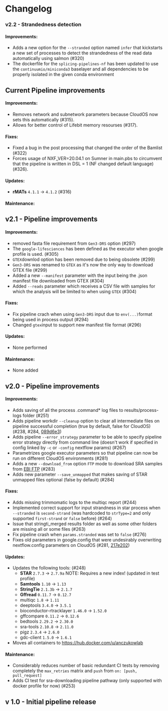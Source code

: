 # Changelog

### v2.2 - Strandedness detection

#### Improvements:
- Adds a new option for the `--stranded` option named `infer` that kickstarts a new set of processes to detect the strandedness of the read data automatically using salmon (#320)
- The dockerfile for the `splicing-pipelines-nf` has been updated to use the `continuumio/miniconda3` baselayer and all dependencies to be properly isolated in the given conda environment

## Current Pipeline improvements
#### Improvements:
 - Removes network and subnetwork parameters because CloudOS now sets this automatically (#315).
 - Allows for better control of Lifebit memory resourses (#317).

#### Fixes:
- Fixed a bug in the post processing that changed the order of the Bamlist (#322)
- Forces usage of NXF_VER=20.04.1 on Sumner in main.pbs to circumvent that the pipeline is written in DSL = 1 (NF changed default language) (#326).

#### Updates:
 - **rMATs** `4.1.1` -> `4.1.2` (#316)

#### Maintenance:

## v2.1 - Pipeline improvements

#### Improvements:
- removed fasta file requirement from `Gen3-DRS` option (#297)
- The `google-lifesciences` has been defined as the executor when google profile is used. (#305)
- `GTEX`downlod option has been removed due to being obsolete (#299)
- `Gen3-DRS` was renamed to `GTEX` as it's now the only way to download GTEX file (#299)
- Added a new `--manifest` parameter with the input being the .json manifest file downloaded from GTEX (#304)
- Added `--reads` parameter which receives a CSV file with samples for which the analysis will be limited to when using `GTEX` (#304)


#### Fixes:
- Fix pipeline crach when using `Gen3-DRS` input due to `env(...)`format being used in process output (#294)
- Changed `gtex`input to support new manifest file format (#296)

#### Updates:
- None performed

#### Maintenance:
- None added


## v2.0 - Pipeline improvements
#### Improvements:
 - Adds saving of all the process .command* log files to results/process-logs folder (#251)
 - Adds pipeline workdir `--cleanup` option to clear all intermediate files on pipeline successful completion (true by default, false for CloudOS) (#238, #284, [089d6e3](https://github.com/TheJacksonLaboratory/splicing-pipelines-nf/pull/245/commits/3b71e038b186bb2bc92debacb02aede7b5dae917))
 - Adds pipeline `--error_strategy` parameter to be able to specify pipeline error strategy directly from command line (doesn't work if specified in config linked by `-c` or `-config` nextflow params) (#267)
 - Parametrizes google executor parameters so that pipeline can now be run on different CloudOS environments (#281)
 - Adds a new `--download_from` option `FTP` mode to download SRA samples from [EBI FTP](https://ftp.sra.ebi.ac.uk/vol1/fastq/) (#283)
- Adds new parameter `--save_unmapped` that makes saving of STAR unmapped files optional (false by default) (#284)

#### Fixes:
 - Adds missing trimmomatic logs to the multiqc report (#244)
 - Implemented correct support for input strandness in star process when `--stranded` is `second-strand` (was hardcoded to `strType=2` and only supported `first-strand` or `false` before) (#264)
 - Issue that stringti_merged results folder as well as some other folders are missing all or some files (#263)
 - Fix pipeline crash when `params.stranded` was set to `false` (#276)
 - Fixes old parameters in google.config that were undesirably overwriting nextflow.config parameters on CloudOS (#281, [217e202](https://github.com/TheJacksonLaboratory/splicing-pipelines-nf/pull/245/commits/217e202cab3264c9d2d4cafe80b2476a2d837a85))
 
#### Updates:
 - Updates the following tools: (#248)
   - **STAR** `2.7.3` -> `2.7.9a` NOTE: Requires a new index! (updated in test profile)
   - **Samtools** `1.10` -> `1.13`
   - **StringTie** `2.1.3b` -> `2.1.7`
   - **Gffread** `0.11.7` -> `0.12.7`
   - multiqc `1.8` -> `1.11`
   - deeptools `3.4.0` -> `3.5.1`
   - bioconductor-rtracklayer `1.46.0` -> `1.52.0`
   - gffcompare `0.11.2` -> `0.12.6`
   - bedtools `2.29.2` -> `2.30.0`
   - sra-tools `2.10.8` -> `2.11.0`
   - pigz `2.3.4` -> `2.6.0`
   - gdc-client `1.5.0` -> `1.6.1`
 - Moves all containers to https://hub.docker.com/u/anczukowlab

#### Maintenance:
 - Considerably reduces number of basic redundant CI tests by removing completely the `max_retries` matrix and `push` from `on: [push, pull_request]`
 - Adds CI test for sra-downloading pipeline pathway (only supported with docker profile for now) (#253)

 
## v 1.0 - Initial pipeline release

